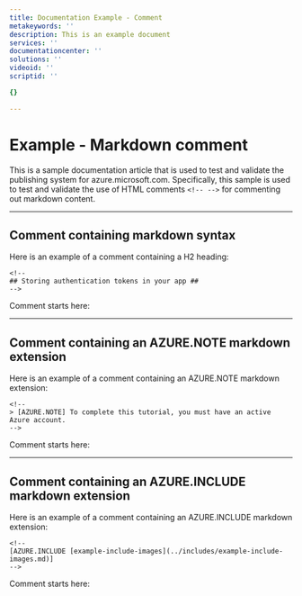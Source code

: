 ```yaml
---
title: Documentation Example - Comment
metakeywords: ''
description: This is an example document
services: ''
documentationcenter: ''
solutions: ''
videoid: ''
scriptid: ''

{}

---
```

# Example - Markdown comment
This is a sample documentation article that is used to test and validate the publishing system for azure.microsoft.com. Specifically, this sample is used to test and validate the use of HTML comments ````<!-- -->```` for commenting out markdown content.  

- - -
## Comment containing markdown syntax
Here is an example of a comment containing a H2 heading:

````lang-html
<!--
## Storing authentication tokens in your app ##
-->
````

Comment starts here:
<!--

## Storing authentication tokens in your app
-->

- - -
## Comment containing an AZURE.NOTE markdown extension
Here is an example of a comment containing an AZURE.NOTE markdown extension:

````lang-html
<!--
> [AZURE.NOTE] To complete this tutorial, you must have an active Azure account.
-->
````

Comment starts here:
<!--

> [!NOTE]
> To complete this tutorial, you must have an active Azure account.
> -->
> 
> 

- - -
## Comment containing an AZURE.INCLUDE markdown extension
Here is an example of a comment containing an AZURE.INCLUDE markdown extension:

````lang-html
<!--
[AZURE.INCLUDE [example-include-images](../includes/example-include-images.md)]
-->
````

Comment starts here:
<!--
[!INCLUDE [example-include-images](../includes/example-include-images.md)]

## -->
